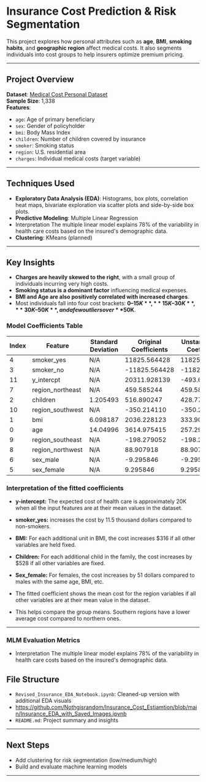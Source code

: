 #  Insurance Cost Prediction & Risk Segmentation

This project explores how personal attributes such as **age**, **BMI**, **smoking habits**, and **geographic region** affect medical costs. 
It also segments individuals into cost groups to help insurers optimize premium pricing.

---

## Project Overview

**Dataset**: [Medical Cost Personal Dataset](https://raw.githubusercontent.com/stedy/Machine-Learning-with-R-datasets/master/insurance.csv)  
**Sample Size**: 1,338  
**Features**:  
- `age`: Age of primary beneficiary  
- `sex`: Gender of policyholder  
- `bmi`: Body Mass Index  
- `children`: Number of children covered by insurance  
- `smoker`: Smoking status  
- `region`: U.S. residential area  
- `charges`: Individual medical costs (target variable)

---

##  Techniques Used

- **Exploratory Data Analysis (EDA)**: Histograms, box plots, correlation heat maps, bivariate exploration via scatter plots and side-by-side box plots. 
- **Predictive Modeling**: Multiple Linear Regression
- Interpretation The multiple linear model explains 78% of the variability in health care costs based on the insured's demographic data. 
- **Clustering**: KMeans (planned)

---

##  Key Insights

- **Charges are heavily skewed to the right**, with a small group of individuals incurring very high costs.
- **Smoking status is a dominant factor** influencing medical expenses.
- **BMI and Age are also positively correlated with increased charges**.
- Most individuals fall into four cost brackets: **$0–15K**, **15K–30K**, **30K–50K**, and a few outliers over **$50K**.


### Model Coefficients Table

| Index | Feature              | Standard Deviation | Original Coefficients | Unstandardized Coefficients |
|-------|----------------------|---------------------|------------------------|-----------------------------|
| 4     | smoker_yes           | N/A                 | 11825.564428           | 11825.564428                |
| 3     | smoker_no            | N/A                 | -11825.564428          | -11825.564428               |
| 11    | y_intercpt           | N/A                 | 20311.928139           | -493.605637                 |
| 7     | region_northeast     | N/A                 | 459.585244             | 459.585244                  |
| 2     | children             | 1.205493            | 516.890247             | 428.779229                  |
| 10    | region_southwest     | N/A                 | -350.214110            | -350.214110                 |
| 1     | bmi                  | 6.098187            | 2036.228123            | 333.907135                  |
| 0     | age                  | 14.04996            | 3614.975415            | 257.294349                  |
| 9     | region_southeast     | N/A                 | -198.279052            | -198.279052                 |
| 8     | region_northwest     | N/A                 | 88.907918              | 88.907918                   |
| 6     | sex_male             | N/A                 | -9.295846              | -9.295846                   |
| 5     | sex_female           | N/A                 | 9.295846               | 9.295846                    |
 
### Interpretation of the fitted coefficients

- **y-intercept:**  The expected cost of health care is approximately 20K when all the input features are at their mean values in the dataset.

- **smoker_yes:** 	increases the cost by 11.5 thousand dollars compared to non-smokers.	

 - **BMI:** For each additional unit in BMI, the cost increases $316 if all other variables are held fixed.

- **Children:** For each additional child in the family, the cost increases by $528 if all other variables are fixed.

- **Sex_female:** For females, the cost increases by 51 dollars compared to males with the same age, BMI, etc.

-  The fitted coefficient shows the mean cost for the region variables if all other variables are at their mean value in the dataset.
-  This helps compare the group means. Southern regions have a lower average cost compared to northern ones.

---

### MLM Evaluation Metrics
- Interpretation The multiple linear model explains 78% of the variability in health care costs based on the insured's demographic data. 


##  File Structure
- `Revised_Insurance_EDA_Notebook.ipynb`: Cleaned-up version with additional EDA visuals
- https://github.com/Nothgisrandom/Insurance_Cost_Estiamtion/blob/main/Insurance_EDA_with_Saved_Images.ipynb 
- `README.md`: Project summary and insights

---

##  Next Steps

- Add clustering for risk segmentation (low/medium/high)
- Build and evaluate machine learning models


---



